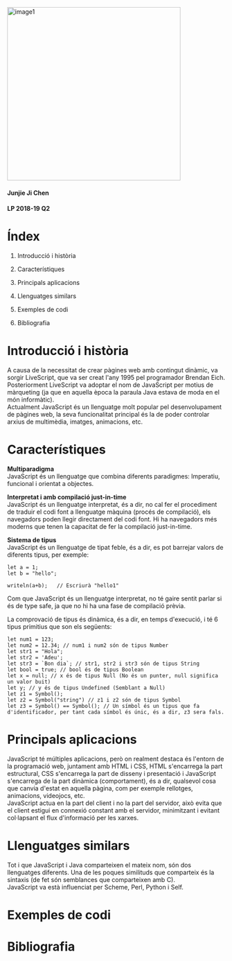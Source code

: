 











<img src = "https://upload.wikimedia.org/wikipedia/commons/9/99/Unofficial_JavaScript_logo_2.svg" alt = "image1" width = "400" />












#### Junjie Ji Chen
#### LP 2018-19 Q2







# Índex

1. Introducció i història

2. Característiques

3. Principals aplicacions

4. Llenguatges similars

5. Exemples de codi

6. Bibliografia




















































# Introducció i història

A causa de la necessitat de crear pàgines web amb contingut dinàmic, va sorgir LiveScript, que va ser creat l'any 1995 pel programador Brendan Eich. Posteriorment LiveScript va adoptar el nom de  JavaScript per motius de màrqueting (ja que en aquella època la paraula Java estava de moda en el món informàtic).  
Actualment JavaScript és un llenguatge molt popular pel desenvolupament de pàgines web, la seva funcionalitat principal és la de poder controlar arxius de multimèdia, imatges, animacions, etc.

# Característiques

**Multiparadigma**  
JavaScript és un llenguatge que combina diferents paradigmes: Imperatiu, funcional i orientat a objectes.

**Interpretat i amb compilació just-in-time**  
JavaScript és un llenguatge interpretat, és a dir, no cal fer el procediment de traduir el codi font a llenguatge màquina (procés de compilació), els navegadors poden llegir directament del codi font. Hi ha navegadors més moderns que tenen la capacitat de fer la compilació just-in-time.

**Sistema de tipus**  
JavaScript és un llenguatge de tipat feble, és a dir, es pot barrejar valors de diferents tipus, per exemple:  
```
let a = 1;
let b = "hello";

writeln(a+b);	// Escriurà "hello1"
```
Com que JavaScript és un llenguatge interpretat, no té gaire sentit parlar si és de type safe, ja que no hi ha una fase de compilació prèvia.

La comprovació de tipus és dinàmica, és a dir, en temps d'execució, i té 6 tipus primitius que son els següents:
```
let num1 = 123;
let num2 = 12.34; // num1 i num2 són de tipus Number
let str1 = "Hola";
let str2 = 'Adeu';
let str3 = `Bon dia`; // str1, str2 i str3 són de tipus String
let bool = true; // bool és de tipus Boolean
let x = null; // x és de tipus Null (No és un punter, null significa un valor buit)
let y; // y és de tipus Undefined (Semblant a Null)
let z1 = Symbol();
let z2 = Symbol("string") // z1 i z2 són de tipus Symbol
let z3 = Symbol() == Symbol(); // Un símbol és un tipus que fa d'identificador, per tant cada símbol és únic, és a dir, z3 sera fals.
```







# Principals aplicacions

JavaScript té múltiples aplicacions, però on realment destaca és l'entorn de la programació web, juntament amb HTML i CSS, HTML s'encarrega la part estructural, CSS s'encarrega la part de disseny i presentació i JavaScript s'encarrega de la part dinàmica (comportament), és a dir, qualsevol cosa que canvia d'estat en aquella pàgina, com per exemple rellotges, animacions, videojocs, etc.  
JavaScript actua en la part del client i no la part del servidor, això evita que el client estigui en connexió constant amb el servidor, minimitzant i evitant col·lapsant el flux d'informació per les xarxes.

# Llenguatges similars

Tot i que JavaScript i Java comparteixen el mateix nom, són dos llenguatges diferents. Una de les poques similituds que comparteix és la sintaxis (de fet són semblances que comparteixen amb C).  
JavaScript va està influenciat per Scheme, Perl, Python i Self.

# Exemples de codi


# Bibliografia

[Brendan Eich]: https://en.wikipedia.org/wiki/Brendan_Eich
[JavaScript1]: https://es.wikipedia.org/wiki/JavaScript#Caracter%C3%ADsticas
[JavaScript2]: https://developer.mozilla.org/es/docs/Web/JavaScript
[JavaScript3]: https://javascript.info/types
[JavaScript4]: http://www.maestrosdelweb.com/que-es-javascript/
[JavaScript5]: http://www.4rsoluciones.com/blog/para-que-se-utiliza-javascript-2/
[JavaScript6]: https://desarrolloweb.com/articulos/492.php
[JavaScript7]: https://auth0.com/blog/a-brief-history-of-javascript/
